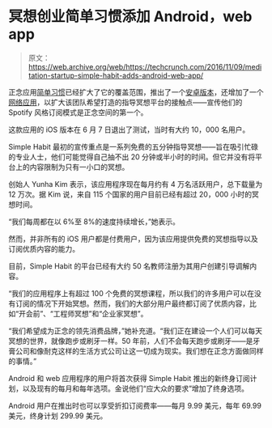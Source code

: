 # 冥想创业简单习惯添加 Android，web app 

> 原文：<https://web.archive.org/web/https://techcrunch.com/2016/11/09/meditation-startup-simple-habit-adds-android-web-app/>

正念应用[简单习惯](https://web.archive.org/web/20230304024614/https://itunes.apple.com/us/app/simple-habit-mindfulness-meditations/id1093360165)已经扩大了它的覆盖范围，推出了一个[安卓版本](https://web.archive.org/web/20230304024614/https://play.google.com/store/apps/details?id=com.simplehabit.simplehabitapp&referrer=campaign_id%253Dd1Urlh3lOccd2xQP45dh2P)，还增加了一个[网络应用](https://web.archive.org/web/20230304024614/https://www.simplehabitapp.com/)，以扩大该团队希望打造的指导冥想平台的接触点——宣传他们的 Spotify 风格订阅模式是正念空间的第一个。

这款应用的 iOS 版本在 6 月 7 日退出了测试，当时有大约 10，000 名用户。

Simple Habit 最初的宣传重点是一系列免费的五分钟指导冥想——旨在吸引忙碌的专业人士，他们可能觉得自己抽不出 20 分钟或半小时的时间。但它并没有将平台上的内容限制为只有一小口的冥想。

创始人 Yunha Kim 表示，该应用程序现在每月约有 4 万名活跃用户，总下载量为 12 万次。据 Kim 说，来自 115 个国家的用户目前已经有超过 20，000 小时的冥想时间。

“我们每周都在以 6%至 8%的速度持续增长，”她表示。

然而，并非所有的 iOS 用户都是付费用户，因为该应用提供免费的冥想指导以及订阅优质内容的能力。

目前，Simple Habit 的平台已经有大约 50 名教师注册为其用户创建引导调解内容。

“我们的应用程序上有超过 100 个免费的冥想课程，所以我们的许多用户可以在没有订阅的情况下开始冥想。然而，我们的大部分用户最终都订阅了优质内容，比如“开会前”、“工程师冥想”和“企业家冥想”。

“我们希望成为正念的领先消费品牌，”她补充道。“我们正在建设一个人们可以每天冥想的世界，就像跑步或刷牙一样。50 年前，人们不会每天跑步或刷牙——是牙膏公司和像耐克这样的生活方式公司让这一切成为现实。我们想在正念方面做同样的事情。”

Android 和 web 应用程序的用户将首次获得 Simple Habit 推出的新终身订阅计划，以及现有的每月和每年选项。金说他们“应大众的要求”增加了终身选项。

Android 用户在推出时也可以享受折扣订阅费率——每月 9.99 美元，每年 69.99 美元，终身计划 299.99 美元。